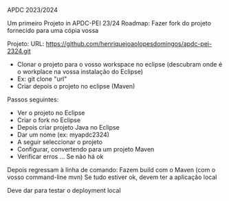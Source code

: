 APDC 2023/2024

Um primeiro Projeto in APDC-PEI 23/24
Roadmap:
Fazer fork do projeto fornecido para uma cópia vossa

Projeto:
URL: https://github.com/henriquejoaolopesdomingos/apdc-pei-2324.git

* Clonar o projeto para o vosso workspace no eclipse (descubram onde é o workplace na vossa instalação do Eclipse)
* Ex: git clone "url"
* Criar depois o projeto no eclipse (Maven)

Passos seguintes:
* Ver o projeto no Eclipse
* Criar o fork no Eclipse
* Depois criar projeto Java no Eclipse
* Dar um nome (ex: myapdc2324)
* A seguir seleccionar o projeto
* Configurar, convertendo para um projeto Maven
* Verificar erros ... Se não há ok

Depois regressam à linha de comando:
Fazem build com o Maven (com o vosso command-line mvn)
Se tudo estiver ok, devem ter a aplicação local

Deve dar para testar o deployment local

